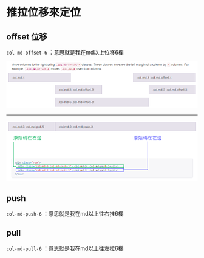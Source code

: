 # 推拉位移來定位

## offset 位移

`col-md-offset-6` ：意思就是我在md以上位移6欄

![](/assets/offset.png)



---

![](/assets/push-pull.png)

## push

`col-md-push-6` ：意思就是我在md以上往右推6欄

## pull

`col-md-pull-6` ：意思就是我在md以上往左拉6欄


